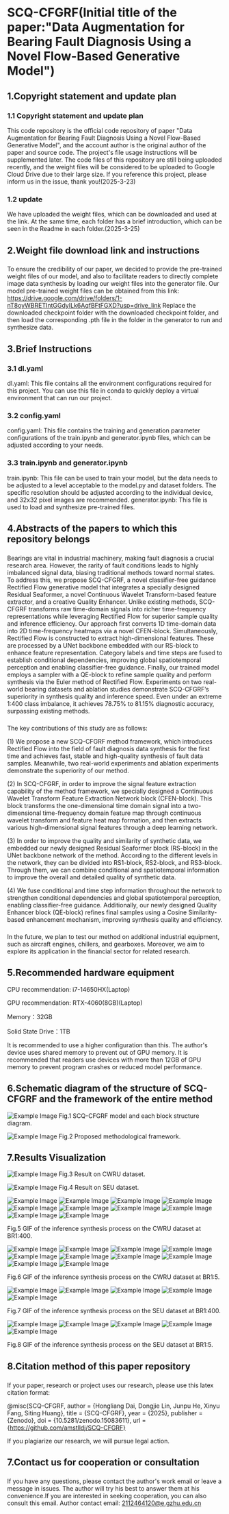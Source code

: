 # SCQ-CFGRF(Initial title of the paper:"Data Augmentation for Bearing Fault Diagnosis Using a Novel Flow-Based Generative Model")

## 1.Copyright statement and update plan
### 1.1 Copyright statement and update plan
This code repository is the official code repository of paper "Data Augmentation for Bearing Fault Diagnosis Using a Novel Flow-Based Generative Model", and the account author is the original author of the paper and source code. The project's file usage instructions will be supplemented later.
The code files of this repository are still being uploaded recently, and the weight files will be considered to be uploaded to Google Cloud Drive due to their large size. If you reference this project, please inform us in the issue, thank you!(2025-3-23)
### 1.2 update
We have uploaded the weight files, which can be downloaded and used at the link. At the same time, each folder has a brief introduction, which can be seen in the Readme in each folder.(2025-3-25)

## 2.Weight file download link and instructions
###
To ensure the credibility of our paper, we decided to provide the pre-trained weight files of our model, and also to facilitate readers to directly complete image data synthesis by loading our weight files into the generator file.
Our model pre-trained weight files can be obtained from this link:
https://drive.google.com/drive/folders/1-nT8oyWBRETIntGGdyILk6AqfBFtFGXD?usp=drive_link
Replace the downloaded checkpoint folder with the downloaded checkpoint folder, and then load the corresponding .pth file in the folder in the generator to run and synthesize data.

## 3.Brief Instructions
### 3.1 dl.yaml
dl.yaml: This file contains all the environment configurations required for this project. You can use this file in conda to quickly deploy a virtual environment that can run our project.
### 3.2 config.yaml
config.yaml: This file contains the training and generation parameter configurations of the train.ipynb and generator.ipynb files, which can be adjusted according to your needs.
### 3.3 train.ipynb and generator.ipynb
train.ipynb: This file can be used to train your model, but the data needs to be adjusted to a level acceptable to the model.py and dataset folders. The specific resolution should be adjusted according to the individual device, and 32x32 pixel images are recommended.
generator.ipynb: This file is used to load and synthesize pre-trained files.

## 4.Abstracts of the papers to which this repository belongs
###
Bearings are vital in industrial machinery, making fault diagnosis a crucial research area. However, the rarity of fault conditions leads to highly imbalanced signal data, biasing traditional methods toward normal states. To address this, we propose SCQ-CFGRF, a novel classifier-free guidance Rectified Flow generative model that integrates a specially designed Residual Seaformer, a novel Continuous Wavelet Transform-based feature extractor, and a creative Quality Enhancer. Unlike existing methods, SCQ-CFGRF transforms raw time-domain signals into richer time-frequency representations while leveraging Rectified Flow for superior sample quality and inference efficiency. Our approach first converts 1D time-domain data into 2D time-frequency heatmaps via a novel CFEN-block. Simultaneously, Rectified Flow is constructed to extract high-dimensional features. These are processed by a UNet backbone embedded with our RS-block to enhance feature representation. Category labels and time steps are fused to establish conditional dependencies, improving global spatiotemporal perception and enabling classifier-free guidance. Finally, our trained model employs a sampler with a QE-block to refine sample quality and perform synthesis via the Euler method of Rectified Flow. Experiments on two real-world bearing datasets and ablation studies demonstrate SCQ-CFGRF’s superiority in synthesis quality and inference speed. Even under an extreme 1:400 class imbalance, it achieves 78.75\% to 81.15\% diagnostic accuracy, surpassing existing methods. 
###
The key contributions of this study are as follows:

(1) We propose a new SCQ-CFGRF method framework, which introduces Rectified Flow into the field of fault diagnosis data synthesis for the first time and achieves fast, stable and high-quality synthesis of fault data samples. Meanwhile, two real-world experiments and ablation experiments demonstrate the superiority of our method.

(2) In SCQ-CFGRF, in order to improve the signal feature extraction capability of the method framework, we specially designed a Continuous Wavelet Transform Feature Extraction Network block (CFEN-block). This block transforms the one-dimensional time domain signal into a two-dimensional time-frequency domain feature map through continuous wavelet transform and feature heat map formation, and then extracts various high-dimensional signal features through a deep learning network.

(3) In order to improve the quality and similarity of synthetic data, we embedded our newly designed Residual Seaformer block (RS-block) in the UNet backbone network of the method. According to the different levels in the network, they can be divided into RS1-block, RS2-block, and RS3-block. Through them, we can combine conditional and spatiotemporal information to improve the overall and detailed quality of synthetic data.

(4) We fuse conditional and time step information throughout the network to strengthen conditional dependencies and global spatiotemporal perception, enabling classifier-free guidance. Additionally, our newly designed Quality Enhancer block (QE-block) refines final samples using a Cosine Similarity-based enhancement mechanism, improving synthesis quality and efficiency.

###
In the future, we plan to test our method on additional industrial equipment, such as aircraft engines, chillers, and gearboxes. Moreover, we aim to explore its application in the financial sector for related research.

## 5.Recommended hardware equipment
CPU recommendation: i7-14650HX(Laptop)

GPU recommendation: RTX-4060(8GB)(Laptop)

Memory：32GB

Solid State Drive：1TB

It is recommended to use a higher configuration than this. The author's device uses shared memory to prevent out of GPU memory. It is recommended that readers use devices with more than 12GB of GPU memory to prevent program crashes or reduced model performance.

## 6.Schematic diagram of the structure of SCQ-CFGRF and the framework of the entire method

![Example Image](Fig/SCQ-CFGRF-blocks.jpg)
Fig.1 SCQ-CFGRF model and each block structure diagram.

![Example Image](Fig/SCQ-CFGRF.jpg)
Fig.2 Proposed methodological framework.

## 7.Results Visualization

![Example Image](Fig/cwru_result.jpg)
Fig.3 Result on CWRU dataset.

![Example Image](Fig/seu_result.jpg)
Fig.4 Result on SEU dataset.

![Example Image](Fig/Gif/br1_400_cwru/batch_0_image_0_diffusion_process.gif)
![Example Image](Fig/Gif/br1_400_cwru/batch_1_image_0_diffusion_process.gif)
![Example Image](Fig/Gif/br1_400_cwru/batch_2_image_0_diffusion_process.gif)
![Example Image](Fig/Gif/br1_400_cwru/batch_3_image_0_diffusion_process.gif)
![Example Image](Fig/Gif/br1_400_cwru/batch_4_image_0_diffusion_process.gif)
![Example Image](Fig/Gif/br1_400_cwru/batch_5_image_0_diffusion_process.gif)
![Example Image](Fig/Gif/br1_400_cwru/batch_6_image_0_diffusion_process.gif)
![Example Image](Fig/Gif/br1_400_cwru/batch_7_image_0_diffusion_process.gif)
![Example Image](Fig/Gif/br1_400_cwru/batch_8_image_0_diffusion_process.gif)
![Example Image](Fig/Gif/br1_400_cwru/batch_9_image_0_diffusion_process.gif)

Fig.5 GIF of the inference synthesis process on the CWRU dataset at BR1:400.

![Example Image](Fig/Gif/br1_5_cwru/batch_0_image_0_diffusion_process.gif)
![Example Image](Fig/Gif/br1_5_cwru/batch_1_image_0_diffusion_process.gif)
![Example Image](Fig/Gif/br1_5_cwru/batch_2_image_0_diffusion_process.gif)
![Example Image](Fig/Gif/br1_5_cwru/batch_3_image_0_diffusion_process.gif)
![Example Image](Fig/Gif/br1_5_cwru/batch_4_image_0_diffusion_process.gif)
![Example Image](Fig/Gif/br1_5_cwru/batch_5_image_0_diffusion_process.gif)
![Example Image](Fig/Gif/br1_5_cwru/batch_6_image_0_diffusion_process.gif)
![Example Image](Fig/Gif/br1_5_cwru/batch_7_image_0_diffusion_process.gif)
![Example Image](Fig/Gif/br1_5_cwru/batch_8_image_0_diffusion_process.gif)
![Example Image](Fig/Gif/br1_5_cwru/batch_9_image_0_diffusion_process.gif)

Fig.6 GIF of the inference synthesis process on the CWRU dataset at BR1:5.

![Example Image](Fig/Gif/br1_400_seu/batch_0_image_0_diffusion_process.gif)
![Example Image](Fig/Gif/br1_400_seu/batch_1_image_0_diffusion_process.gif)
![Example Image](Fig/Gif/br1_400_seu/batch_2_image_0_diffusion_process.gif)
![Example Image](Fig/Gif/br1_400_seu/batch_3_image_0_diffusion_process.gif)
![Example Image](Fig/Gif/br1_400_seu/batch_4_image_0_diffusion_process.gif)

Fig.7 GIF of the inference synthesis process on the SEU dataset at BR1:400.

![Example Image](Fig/Gif/br1_5_seu/batch_0_image_0_diffusion_process.gif)
![Example Image](Fig/Gif/br1_5_seu/batch_1_image_0_diffusion_process.gif)
![Example Image](Fig/Gif/br1_5_seu/batch_2_image_0_diffusion_process.gif)
![Example Image](Fig/Gif/br1_5_seu/batch_3_image_0_diffusion_process.gif)
![Example Image](Fig/Gif/br1_5_seu/batch_4_image_0_diffusion_process.gif)

Fig.8 GIF of the inference synthesis process on the SEU dataset at BR1:5.


## 8.Citation method of this paper repository
###
If your paper, research or project uses our research, please use this latex citation format:

@misc{SCQ-CFGRF,
  author = {Hongliang Dai, Dongjie Lin, Junpu He, Xinyu Fang, Siting Huang},
  title = {SCQ-CFGRF},
  year = {2025},
  publisher = {Zenodo},
  doi = {10.5281/zenodo.15083611},
  url = {https://github.com/amstlldj/SCQ-CFGRF}

If you plagiarize our research, we will pursue legal action.

## 7.Contact us for cooperation or consultation
###
If you have any questions, please contact the author's work email or leave a message in issues. The author will try his best to answer them at his convenience.If you are interested in seeking cooperation, you can also consult this email.
Author contact email: 2112464120@e.gzhu.edu.cn
